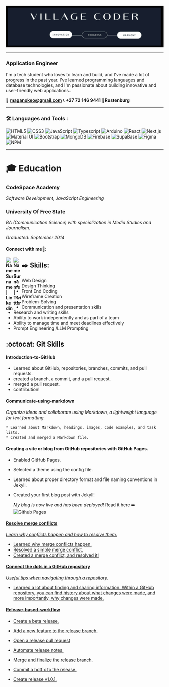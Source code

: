 


![My image](https://github.com/K-Magano/K-Magano/raw/main/header.png)

---

### Application Engineer

I'm a tech student who loves to learn and build, and I've made a lot of progress in the past year. 
I've learned programming languages and database technologies, and I'm passionate about building innovative and user-friendly web applications..

📧 **maganokeo@gmail.com** 📞 **+27 72 146 9441**  📍**Rustenburg**


---

### :hammer_and_wrench: Languages and Tools :
![HTML5](https://img.shields.io/badge/-HTML5-black?style=flat-circle&logo=html5&logoColor=E34F26)
![CSS3](https://img.shields.io/badge/-CSS3-black?style=flat-circle&logo=css3&logoColor=1572B6)
![JavaScript](https://img.shields.io/badge/-JavaScript-black?style=flat-circle&logo=javascript)
![Typescript](https://img.shields.io/badge/-Typescript-black?style=flat-circle&logo=typescript)
![Arduino](https://img.shields.io/badge/-Arduino-black?style=flat-circle&logo=arduino)
![React](https://img.shields.io/badge/-React-black?style=flat-circle&logo=react)
![Next.js](https://img.shields.io/badge/-Next.js-black?style=flat-circle&logo=next.js&logoColor=white)
![Material UI](https://img.shields.io/badge/-material-black?style=flat-circle&logo=mui)
![Bootstrap](https://img.shields.io/badge/-Bootstrap-black?style=flat-circle&logo=bootstrap)
![MongoDB](https://img.shields.io/badge/-MongoDB-black?style=flat-circle&logo=mongodb)
![Firebase](https://img.shields.io/badge/-Firebase-black?style=flat-circle&logo=firebase)
![SupaBase](https://img.shields.io/badge/-SupaBase-black?style=flat-circle&logo=Supabase)
![Figma](https://img.shields.io/badge/-Figma-181717?style=flat-circle&logo=Figma)
![NPM](https://img.shields.io/badge/-NPM-181717?style=flat-circle&logo=NPM)


----------

# 🎓 Education

### CodeSpace Academy 
*Software Development*, 
*JavaScript Engineering*

### University Of Free State
*BA (Communication Science) with specialization in Media Studies and Journalism.* 

*Graduated: September 2014*  

<td>
<h4> Connect with me🤝: <h4>
  </hr>
  <a href="https://www.linkedin.com/in/keorapetse-magano-320ab538//">
   <img align="left" alt=" Name Surname  | Linkedin" width="24px" src="https://www.vectorlogo.zone/logos/linkedin/linkedin-icon.svg" />
  </a>
 
  <a href="https://twitter.com/VillagePrincezz">
    <img align="left" alt="Name Surname | Twitter" width="26px" src="https://www.vectorlogo.zone/logos/twitter/twitter-official.svg" />
  </a>

</td>

## ✒️ Skills:
- Web Design 
- Design Thinking
- Front End Coding
- Wireframe Creation
- Problem-Solving 
- Communication and presentation skills
- Research and writing skills
- Ability to work independently and as part of a team
- Ability to manage time and meet deadlines effectively
- Prompt Engineering /LLM Prompting

  
## :octocat: Git Skills

#### Introduction-to-GitHub 
   * Learned about GitHub, repositories, branches, commits, and pull requests.
   * created a branch, a commit, and a pull request.
   * merged a pull request.
   * contribution! 
 
 #### Communicate-using-markdown

*Organize ideas and collaborate using Markdown, a lightweight language for text formatting.*

    * Learned about Markdown, headings, images, code examples, and task lists.
    * created and merged a Markdown file.

#### Creating a site or blog from GitHub repositories with GitHub Pages.

*  Enabled GitHub Pages.
* Selected a theme using the config file.
* Learned about proper directory format and file naming conventions in Jekyll.
* Created your first blog post with Jekyll!

  *My blog is now live and has been deployed!* 
     Read it here  ➡️ ![Github Pages](https://img.shields.io/badge/-Github-black?style=flat-circle&logo=Github)   <a href="https://k-magano.github.io/skills-github-pages/2023/09/08/As-The-Empire-grows.html">

#### Resolve merge conflicts
  *Learn why conflicts happen and how to resolve them.*

* Learned why merge conflicts happen.
* Resolved a simple merge conflict.
* Created a merge conflict, and resolved it!


#### Connect the dots in a GitHub repository
*Useful tips when navigating through a repository.*

 - Learned a lot about finding and sharing information. Within a GitHub repository, you can find history about what changes were made, and more importantly, why changes were made.

#### Release-based-workflow

* Create a beta release.
* Add a new feature to the release branch.
* Open a release pull request
* Automate release notes.
* Merge and finalize the release branch.
* Commit a hotfix to the release.
* Create release v1.0.1.
  



  <br>
  

